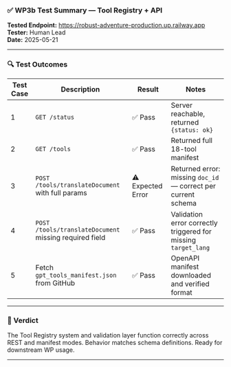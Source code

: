 ### ✅ WP3b Test Summary — Tool Registry + API

**Tested Endpoint:** https://robust-adventure-production.up.railway.app  
**Tester:** Human Lead  
**Date:** 2025-05-21

---

### 🔍 Test Outcomes

| Test Case | Description | Result | Notes |
|-----------|-------------|--------|-------|
| 1 | `GET /status` | ✅ Pass | Server reachable, returned `{status: ok}` |
| 2 | `GET /tools` | ✅ Pass | Returned full 18-tool manifest |
| 3 | `POST /tools/translateDocument` with full params | ⚠️ Expected Error | Returned error: missing `doc_id` — correct per current schema |
| 4 | `POST /tools/translateDocument` missing required field | ✅ Pass | Validation error correctly triggered for missing `target_lang` |
| 5 | Fetch `gpt_tools_manifest.json` from GitHub | ✅ Pass | OpenAPI manifest downloaded and verified format |

---

### 🧪 Verdict
The Tool Registry system and validation layer function correctly across REST and manifest modes. Behavior matches schema definitions. Ready for downstream WP usage.

---